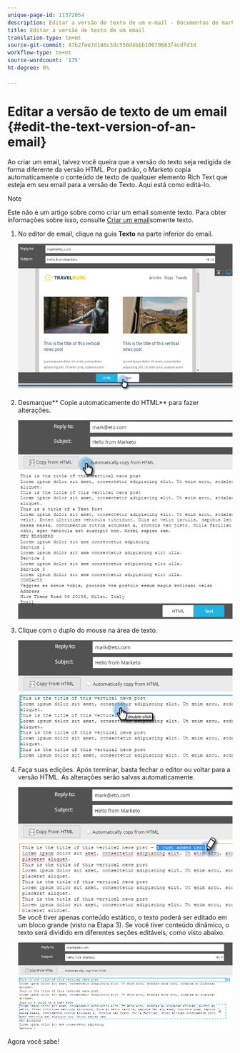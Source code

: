 ```yaml
---
unique-page-id: 11372054
description: Editar a versão de texto de um e-mail - Documentos de marketing - Documentação do produto
title: Editar a versão de texto de um email
translation-type: tm+mt
source-git-commit: 47b2fee7d146c3dc558d4bbb10070683f4cdfd3d
workflow-type: tm+mt
source-wordcount: '175'
ht-degree: 0%

---
```



# Editar a versão de texto de um email {#edit-the-text-version-of-an-email}

Ao criar um email, talvez você queira que a versão do texto seja redigida de forma diferente da versão HTML. Por padrão, o Marketo copia automaticamente o conteúdo de texto de qualquer elemento Rich Text que esteja em seu email para a versão de Texto. Aqui está como editá-lo.

>[!NOTE]
>
>Este não é um artigo sobre como criar um email somente texto. Para obter informações sobre isso, consulte [Criar um email](create-a-text-only-email.md)somente texto.

1. No editor de email, clique na guia **Texto** na parte inferior do email.

   ![](assets/one-5.png)

1. Desmarque** Copie automaticamente do HTML** para fazer alterações.

   ![](assets/two-5.png)

1. Clique com o duplo do mouse na área de texto.

   ![](assets/three-4.png)

1. Faça suas edições. Após terminar, basta fechar o editor ou voltar para a versão HTML. As alterações serão salvas automaticamente.

   ![](assets/four-4.png)\
   Se você tiver apenas conteúdo estático, o texto poderá ser editado em um bloco grande (visto na Etapa 3). Se você tiver conteúdo dinâmico, o texto será dividido em diferentes seções editáveis, como visto abaixo.

   ![](assets/five-3.png)

Agora você sabe!
